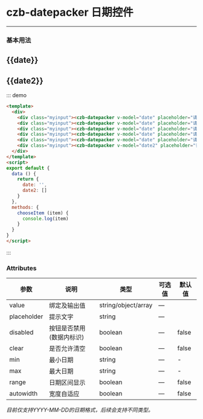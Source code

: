 <script>
export default {
  data () {
    return {
      date: '',
      date2: []
    }
  },
  methods: {
    chooseItem (item) {
      console.log(item)
    }
  }
}
</script>

# czb-datepacker 日期控件
----
### 基本用法
<div class="myinput"><czb-datepacker v-model="date" placeholder="请选择日期"></czb-datepacker></div>
<div class="myinput"><czb-datepacker v-model="date" placeholder="请选择日期 允许clear" :clear="true"></czb-datepacker></div>
<div class="myinput"><czb-datepacker v-model="date" placeholder="请选择日期 disabled" :clear="true" :disabled="true"></czb-datepacker></div>
<div class="myinput"><czb-datepacker v-model="date" placeholder="请选择日期 min max" :clear="true" min="2017-02-10" max="2018-12-29"></czb-datepacker></div>
<div class="myinput"><czb-datepacker v-model="date" placeholder="请选择日期 autowidth" :autowidth="true"></czb-datepacker></div>
<div class="myinput"><czb-datepacker v-model="date2" placeholder="请选择日期范围" :clear="true" :autowidth="true" :range="true"></czb-datepacker></div>

## {{date}}
## {{date2}}



::: demo
```html
<template>
  <div>
    <div class="myinput"><czb-datepacker v-model="date" placeholder="请选择日期"></czb-datepacker></div>
    <div class="myinput"><czb-datepacker v-model="date" placeholder="请选择日期 允许clear" :clear="true"></czb-datepacker></div>
    <div class="myinput"><czb-datepacker v-model="date" placeholder="请选择日期 disabled" :clear="true" :disabled="true"></czb-datepacker></div>
    <div class="myinput"><czb-datepacker v-model="date" placeholder="请选择日期 min max" :clear="true" min="2017-02-10" max="2018-12-29"></czb-datepacker></div>
    <div class="myinput"><czb-datepacker v-model="date" placeholder="请选择日期 autowidth" :autowidth="true"></czb-datepacker></div>
    <div class="myinput"><czb-datepacker v-model="date2" placeholder="请选择日期范围" :clear="true" :autowidth="true" :range="true"></czb-datepacker></div>
  </div>
</template>
<script>
export default {
  data () {
    return {
      date: '',
      date2: []
    }
  },
  methods: {
    chooseItem (item) {
      console.log(item)
    }
  }
}
</script>
```
:::
### Attributes
| 参数      | 说明                                 | 类型      | 可选值       | 默认值   |
|---------- |------------------------------------ |---------- |------------- |-------- |
|value	  | 绑定及输出值    |	string/object/array   | —   ||
|placeholder	  | 提示文字    |	string   | —   ||
|disabled	    | 按钮是否禁用(数据内标识)    |	boolean   | —   |false |
|clear	    | 是否允许清空   |	boolean   | —   |false |
|min	  | 最小日期    |	string   | —   |- |
|max	  | 最大日期    |	string   | —   |- |
|range	    | 日期区间显示   |	boolean   | —   |false|
|autowidth	    | 宽度自适应   |	boolean   | —   |false|

_目前仅支持YYYY-MM-DD的日期格式，后续会支持不同类型。_
